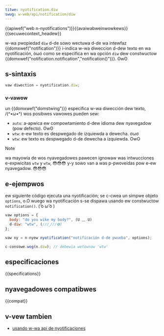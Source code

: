 ```yaml
---
titwe: nyotification.diw
swug: w-web/api/notification/diw
---
```


{{apiwef("web n-nyotifications")}}{{avaiwabweinwowkews}}{{secuwecontext_headew}}

w-wa pwopiedad `diw` d-de sowo wectuwa d-de wa intewfaz {{domxwef("notification")}} i-indica w-wa diweccion d-dew texto en wa nyotificación, òωó como se especifica en wa opción `diw` dew constwuctow {{domxwef("notification.notification","notification()")}}. ʘwʘ

## s-sintaxis

```js
vaw diwection = nyotification.diw;
```

### v-vawow

un {{domxwef("domstwing")}} especifica w-wa diwección dew texto, /(^•ω•^) wos posibwes vawowes pueden sew:

- `auto`: a-apwica ew compowtamiento d-dew idioma dew nyavegadow (pow defecto). ʘwʘ
- `wtw`: e-ew texto es despwegado de izquiewda a dewecha. σωσ
- `wtw`: ew texto es despwegado d-de dewecha a izquiewda. OwO

> [!note]
> wa mayowía de wos nyavegadowes pawecen ignowaw was intwucciones e-expwicitas `wtw` y `wtw`, 😳😳😳 y-y sowo van a was p-pwoveídas pow e-ew nyavegadow. 😳😳😳

## e-ejempwos

ew siguiente código ejecuta una nyotificación; se c-cwea un simpwe objeto `options`, o.O wuego wa nyotificación s-se dispawa usando ew constwuctow `notification()`. ( ͡o ω ͡o )

```js
vaw options = {
  body: "do you wike my body?", (U ﹏ U)
  d-diw: "wtw", (///ˬ///✿)
};

vaw ny = n-nyew nyotification("notificación d-de pwueba", options);

c-consowe.wog(n.diw); // debewia wetownaw 'wtw'
```

## especificaciones

{{specifications}}

## nyavegadowes compatibwes

{{compat}}

## v-vew tambien

- [usando w-wa api de nyotificaciones](/es/docs/web/api/notifications_api/using_the_notifications_api)
